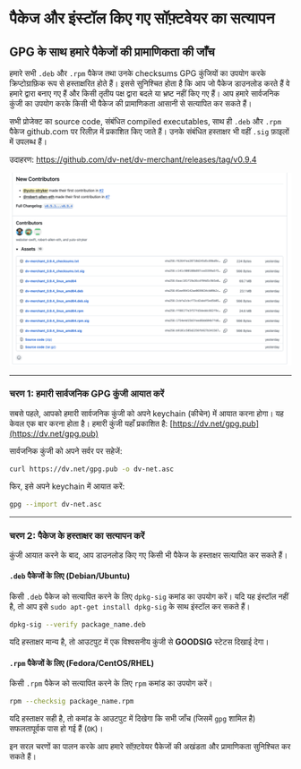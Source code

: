 # पैकेज और इंस्टॉल किए गए सॉफ़्टवेयर का सत्यापन

## GPG के साथ हमारे पैकेजों की प्रामाणिकता की जाँच

हमारे सभी `.deb` और `.rpm` पैकेज तथा उनके checksums GPG कुंजियों का उपयोग करके क्रिप्टोग्राफ़िक रूप से हस्ताक्षरित होते हैं। इससे सुनिश्चित होता है कि आप जो पैकेज डाउनलोड करते हैं वे हमारे द्वारा बनाए गए हैं और किसी तृतीय पक्ष द्वारा बदले या भ्रष्ट नहीं किए गए हैं। आप हमारे सार्वजनिक कुंजी का उपयोग करके किसी भी पैकेज की प्रामाणिकता आसानी से सत्यापित कर सकते हैं।

सभी प्रोजेक्ट का source code, संबंधित compiled executables, साथ ही `.deb` और `.rpm` पैकेज github.com पर रिलीज़ में प्रकाशित किए जाते हैं। उनके संबंधित हस्ताक्षर भी वहीं `.sig` फ़ाइलों में उपलब्ध हैं।

उदाहरण: https://github.com/dv-net/dv-merchant/releases/tag/v0.9.4

![github-signed-assets.png](../../assets/images/security/github-signed-assets.png)

-----

### चरण 1: हमारी सार्वजनिक GPG कुंजी आयात करें

सबसे पहले, आपको हमारी सार्वजनिक कुंजी को अपने keychain (कीचेन) में आयात करना होगा। यह केवल एक बार करना होता है।
हमारी कुंजी यहाँ प्रकाशित है: [https://dv.net/gpg.pub](https://dv.net/gpg.pub)

सार्वजनिक कुंजी को अपने सर्वर पर सहेजें:

```bash
curl https://dv.net/gpg.pub -o dv-net.asc
```

फिर, इसे अपने keychain में आयात करें:

```bash
gpg --import dv-net.asc
```

-----

### चरण 2: पैकेज के हस्ताक्षर का सत्यापन करें

कुंजी आयात करने के बाद, आप डाउनलोड किए गए किसी भी पैकेज के हस्ताक्षर सत्यापित कर सकते हैं।

#### `.deb` पैकेजों के लिए (Debian/Ubuntu)

किसी `.deb` पैकेज को सत्यापित करने के लिए `dpkg-sig` कमांड का उपयोग करें। यदि यह इंस्टॉल नहीं है, तो आप इसे `sudo apt-get install dpkg-sig` के साथ इंस्टॉल कर सकते हैं।

```bash
dpkg-sig --verify package_name.deb
```

यदि हस्ताक्षर मान्य है, तो आउटपुट में एक विश्वसनीय कुंजी से **GOODSIG** स्टेटस दिखाई देगा।

#### `.rpm` पैकेजों के लिए (Fedora/CentOS/RHEL)

किसी `.rpm` पैकेज को सत्यापित करने के लिए `rpm` कमांड का उपयोग करें।

```bash
rpm --checksig package_name.rpm
```

यदि हस्ताक्षर सही है, तो कमांड के आउटपुट में दिखेगा कि सभी जाँच (जिसमें `gpg` शामिल है) सफलतापूर्वक पास हो गई हैं (`OK`)।

इन सरल चरणों का पालन करके आप हमारे सॉफ़्टवेयर पैकेजों की अखंडता और प्रामाणिकता सुनिश्चित कर सकते हैं।